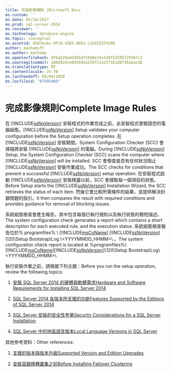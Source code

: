 ```yaml
---
title: 完成影像規則 |Microsoft Docs
ms.custom: ''
ms.date: 05/24/2017
ms.prod: sql-server-2014
ms.reviewer: ''
ms.technology: database-engine
ms.topic: conceptual
ms.assetid: 45d7ecbc-9fc0-4365-8051-c2a525374280
author: mashamsft
ms.author: mathoma
ms.openlocfilehash: 976a528a4d365df20d8e7dcd39f52595729567c2
ms.sourcegitcommit: ad4d92dce894592a259721a1571b1d8736abacdb
ms.translationtype: MT
ms.contentlocale: zh-TW
ms.lasthandoff: 08/04/2020
ms.locfileid: "87595489"
---
```

# <a name="complete-image-rules"></a><span data-ttu-id="3767a-102">完成影像規則</span><span class="sxs-lookup"><span data-stu-id="3767a-102">Complete Image Rules</span></span>
  <span data-ttu-id="3767a-103">在 [!INCLUDE[ssNoVersion](../../includes/ssnoversion-md.md)] 安裝程式的作業完成之前，此安裝程式會驗證您的電腦組態。</span><span class="sxs-lookup"><span data-stu-id="3767a-103">[!INCLUDE[ssNoVersion](../../includes/ssnoversion-md.md)] Setup validates your computer configuration before the Setup operation completes.</span></span> <span data-ttu-id="3767a-104">在 [!INCLUDE[ssNoVersion](../../includes/ssnoversion-md.md)] 安裝期間，System Configuration Checker (SCC) 會掃描將安裝 [!INCLUDE[ssNoVersion](../../includes/ssnoversion-md.md)] 的電腦。</span><span class="sxs-lookup"><span data-stu-id="3767a-104">During [!INCLUDE[ssNoVersion](../../includes/ssnoversion-md.md)] Setup, the System Configuration Checker (SCC) scans the computer where [!INCLUDE[ssNoVersion](../../includes/ssnoversion-md.md)] will be installed.</span></span> <span data-ttu-id="3767a-105">SCC 會檢查是否有任何狀況阻止 [!INCLUDE[ssNoVersion](../../includes/ssnoversion-md.md)] 安裝作業成功。</span><span class="sxs-lookup"><span data-stu-id="3767a-105">The SCC checks for conditions that prevent a successful [!INCLUDE[ssNoVersion](../../includes/ssnoversion-md.md)] setup operation.</span></span> <span data-ttu-id="3767a-106">在安裝程式啟動 [!INCLUDE[ssNoVersion](../../includes/ssnoversion-md.md)] 安裝精靈以前，SCC 會擷取每一個項目的狀態。</span><span class="sxs-lookup"><span data-stu-id="3767a-106">Before Setup starts the [!INCLUDE[ssNoVersion](../../includes/ssnoversion-md.md)] Installation Wizard, the SCC retrieves the status of each item.</span></span> <span data-ttu-id="3767a-107">然後它會比較所需條件的結果，並提供解決封鎖問題的指引。</span><span class="sxs-lookup"><span data-stu-id="3767a-107">It then compares the result with required conditions and provides guidance for removal of blocking issues.</span></span>  
  
 <span data-ttu-id="3767a-108">系統組態檢查會產生報告，其中包含每個已執行規則以及執行狀態的簡短描述。</span><span class="sxs-lookup"><span data-stu-id="3767a-108">The system configuration check generates a report which contains a short description for each executed rule, and the execution status.</span></span> <span data-ttu-id="3767a-109">系統組態檢查報告位於% programfiles% \\ [!INCLUDE[msCoName](../../includes/msconame-md.md)] [!INCLUDE[ssNoVersion](../../includes/ssnoversion-md.md)] \120\Setup Bootstrap\Log \\<YYYYMMDD_HHMM>\\ 。</span><span class="sxs-lookup"><span data-stu-id="3767a-109">The system configuration check report is located at %programfiles%\\[!INCLUDE[msCoName](../../includes/msconame-md.md)][!INCLUDE[ssNoVersion](../../includes/ssnoversion-md.md)]\120\Setup Bootstrap\Log\\<YYYYMMDD_HHMM>\\.</span></span>  
  
 <span data-ttu-id="3767a-110">執行安裝作業之前，請檢閱下列主題：</span><span class="sxs-lookup"><span data-stu-id="3767a-110">Before you run the setup operation, review the following topics:</span></span>  
  
1.  [<span data-ttu-id="3767a-111">安裝 SQL Server 2014 的硬體與軟體需求</span><span class="sxs-lookup"><span data-stu-id="3767a-111">Hardware and Software Requirements for Installing SQL Server 2014</span></span>](hardware-and-software-requirements-for-installing-sql-server.md)  
  
2.  [<span data-ttu-id="3767a-112">SQL Server 2014 各版本所支援的功能</span><span class="sxs-lookup"><span data-stu-id="3767a-112">Features Supported by the Editions of SQL Server 2014</span></span>](../../../2014/getting-started/features-supported-by-the-editions-of-sql-server-2014.md)  
  
3.  [<span data-ttu-id="3767a-113">SQL Server 安裝的安全性考量</span><span class="sxs-lookup"><span data-stu-id="3767a-113">Security Considerations for a SQL Server Installation</span></span>](../../../2014/sql-server/install/security-considerations-for-a-sql-server-installation.md)  
  
4.  [<span data-ttu-id="3767a-114">SQL Server 中的地區語言版本</span><span class="sxs-lookup"><span data-stu-id="3767a-114">Local Language Versions in SQL Server</span></span>](../../../2014/sql-server/install/local-language-versions-in-sql-server.md)  
  
 <span data-ttu-id="3767a-115">其他參考資料：</span><span class="sxs-lookup"><span data-stu-id="3767a-115">Other references:</span></span>  
  
1.  [<span data-ttu-id="3767a-116">支援的版本與版本升級</span><span class="sxs-lookup"><span data-stu-id="3767a-116">Supported Version and Edition Upgrades</span></span>](../../database-engine/install-windows/supported-version-and-edition-upgrades.md)  
  
2.  [<span data-ttu-id="3767a-117">安裝容錯移轉叢集之前</span><span class="sxs-lookup"><span data-stu-id="3767a-117">Before Installing Failover Clustering</span></span>](../failover-clusters/install/before-installing-failover-clustering.md)  
  
  
